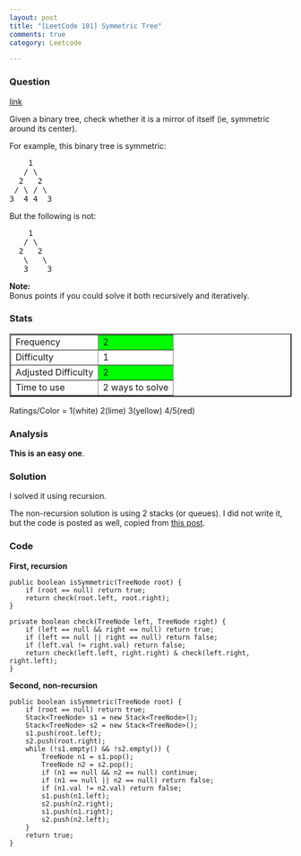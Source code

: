 ```yaml
---
layout: post
title: "[LeetCode 101] Symmetric Tree"
comments: true
category: Leetcode

---
```



### Question 
[link](https://oj.leetcode.com/problems/symmetric-tree/)

<div class="question-content">
            <p></p><p>Given a binary tree, check whether it is a mirror of itself (ie, symmetric around its center).</p>

<p>
For example, this binary tree is symmetric:
</p><pre>    1
   / \
  2   2
 / \ / \
3  4 4  3
</pre>
<p></p>
<p>
But the following is not:<br>
</p><pre>    1
   / \
  2   2
   \   \
   3    3
</pre>
<p></p>

<p>
<b>Note:</b><br>
Bonus points if you could solve it both recursively and iteratively.
</p>
</div>

### Stats
<table border="2">
	<tr>
		<td>Frequency</td>
		<td bgcolor="lime">2</td>
	</tr>
	<tr>
		<td>Difficulty</td>
		<td bgcolor="white">1</td>
	</tr>
	<tr>
		<td>Adjusted Difficulty</td>
		<td bgcolor="lime">2</td>
	</tr>
	<tr>
		<td>Time to use</td>
		<td bgcolor="white">2 ways to solve</td>
	</tr>
</table>

Ratings/Color = 1(white) 2(lime) 3(yellow) 4/5(red)

### Analysis

__This is an easy one__.

### Solution

I solved it using recursion. 

The non-recursion solution is using 2 stacks (or queues). I did not write it, but the code is posted as well, copied from [this post](https://oj.leetcode.com/discuss/456/recusive-solution-symmetric-optimal-solution-inordertraversal). 

### Code

__First, recursion__

    public boolean isSymmetric(TreeNode root) {
        if (root == null) return true;
        return check(root.left, root.right);
    }
    
    private boolean check(TreeNode left, TreeNode right) {
        if (left == null && right == null) return true;
        if (left == null || right == null) return false;
        if (left.val != right.val) return false;
        return check(left.left, right.right) & check(left.right, right.left);
    }

__Second, non-recursion__

    public boolean isSymmetric(TreeNode root) {
        if (root == null) return true;
        Stack<TreeNode> s1 = new Stack<TreeNode>();
        Stack<TreeNode> s2 = new Stack<TreeNode>();
        s1.push(root.left);
        s2.push(root.right);
        while (!s1.empty() && !s2.empty()) {
            TreeNode n1 = s1.pop();
            TreeNode n2 = s2.pop();
            if (n1 == null && n2 == null) continue;
            if (n1 == null || n2 == null) return false;
            if (n1.val != n2.val) return false;
            s1.push(n1.left);
            s2.push(n2.right);
            s1.push(n1.right);
            s2.push(n2.left);
        }
        return true;
    }
